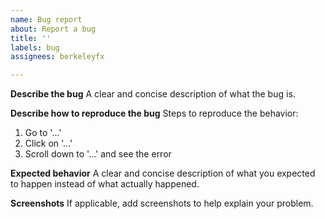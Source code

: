```yaml
---
name: Bug report
about: Report a bug
title: ''
labels: bug
assignees: berkeleyfx

---
```


**Describe the bug**
A clear and concise description of what the bug is.

**Describe how to reproduce the bug**
Steps to reproduce the behavior:
1. Go to '...'
2. Click on '...'
3. Scroll down to '...' and see the error

**Expected behavior**
A clear and concise description of what you expected to happen instead of what actually happened.

**Screenshots**
If applicable, add screenshots to help explain your problem.
